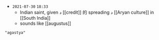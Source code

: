 - `2021-07-30`  `18:33`
	- Indian saint, given د [[credit]] 的 spreading د [[Aryan culture]] in [[South India]]
	- sounds like [[augustus]]

```query
"agastya"
```